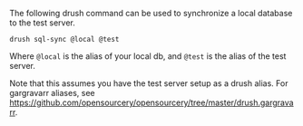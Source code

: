 The following drush command can be used to synchronize a local
database to the test server.

`drush sql-sync @local @test`

Where `@local` is the alias of your local db, and `@test` is the alias
of the test server.

Note that this assumes you have the test server setup as a drush
alias. For gargravarr aliases, see
https://github.com/opensourcery/opensourcery/tree/master/drush.gargravarr.
